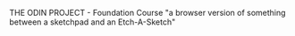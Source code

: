THE ODIN PROJECT - Foundation Course
"a browser version of something between a sketchpad and an Etch-A-Sketch"
